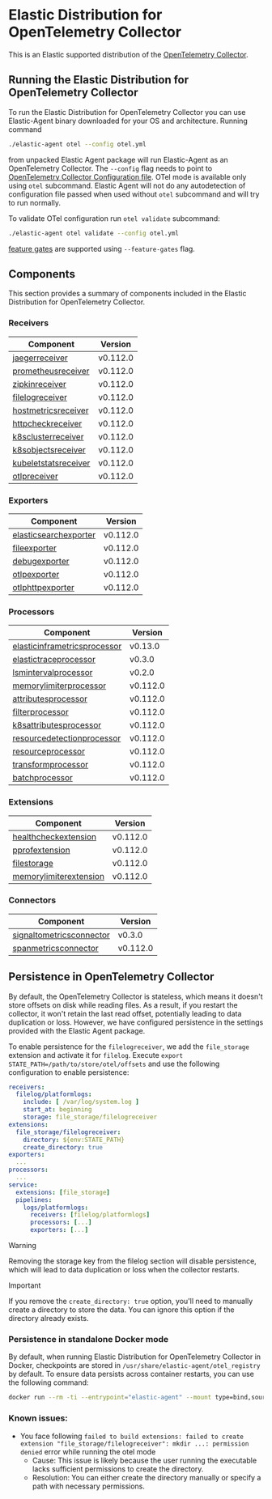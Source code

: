 # Elastic Distribution for OpenTelemetry Collector

This is an Elastic supported distribution of the [OpenTelemetry Collector](https://github.com/open-telemetry/opentelemetry-collector).

## Running the Elastic Distribution for OpenTelemetry Collector

To run the Elastic Distribution for OpenTelemetry Collector you can use Elastic-Agent binary downloaded for your OS and architecture.
Running command

```bash
./elastic-agent otel --config otel.yml
```

from unpacked Elastic Agent package will run Elastic-Agent as an OpenTelemetry Collector. The `--config` flag needs to point to [OpenTelemetry Collector Configuration file](https://opentelemetry.io/docs/collector/configuration/). OTel mode is available only using `otel` subcommand. Elastic Agent will not do any autodetection of configuration file passed when used without `otel` subcommand and will try to run normally.

To validate OTel configuration run `otel validate` subcommand:

```bash
./elastic-agent otel validate --config otel.yml
```

[feature gates](https://github.com/open-telemetry/opentelemetry-collector/blob/main/featuregate/README.md#controlling-gates) are supported using `--feature-gates` flag.

## Components

This section provides a summary of components included in the Elastic Distribution for OpenTelemetry Collector.

### Receivers

| Component | Version |
|---|---|
| [jaegerreceiver](https://github.com/open-telemetry/opentelemetry-collector-contrib/blob/receiver/jaegerreceiver/v0.112.0/receiver/jaegerreceiver/README.md) | v0.112.0 |
| [prometheusreceiver](https://github.com/open-telemetry/opentelemetry-collector-contrib/blob/receiver/prometheusreceiver/v0.112.0/receiver/prometheusreceiver/README.md) | v0.112.0 |
| [zipkinreceiver](https://github.com/open-telemetry/opentelemetry-collector-contrib/blob/receiver/zipkinreceiver/v0.112.0/receiver/zipkinreceiver/README.md) | v0.112.0 |
| [filelogreceiver](https://github.com/open-telemetry/opentelemetry-collector-contrib/blob/receiver/filelogreceiver/v0.112.0/receiver/filelogreceiver/README.md) | v0.112.0 |
| [hostmetricsreceiver](https://github.com/open-telemetry/opentelemetry-collector-contrib/blob/receiver/hostmetricsreceiver/v0.112.0/receiver/hostmetricsreceiver/README.md) | v0.112.0 |
| [httpcheckreceiver](https://github.com/open-telemetry/opentelemetry-collector-contrib/blob/receiver/httpcheckreceiver/v0.112.0/receiver/httpcheckreceiver/README.md) | v0.112.0 |
| [k8sclusterreceiver](https://github.com/open-telemetry/opentelemetry-collector-contrib/blob/receiver/k8sclusterreceiver/v0.112.0/receiver/k8sclusterreceiver/README.md) | v0.112.0 |
| [k8sobjectsreceiver](https://github.com/open-telemetry/opentelemetry-collector-contrib/blob/receiver/k8sobjectsreceiver/v0.112.0/receiver/k8sobjectsreceiver/README.md) | v0.112.0 |
| [kubeletstatsreceiver](https://github.com/open-telemetry/opentelemetry-collector-contrib/blob/receiver/kubeletstatsreceiver/v0.112.0/receiver/kubeletstatsreceiver/README.md) | v0.112.0 |
| [otlpreceiver](https://github.com/open-telemetry/opentelemetry-collector/blob/receiver/otlpreceiver/v0.112.0/receiver/otlpreceiver/README.md) | v0.112.0 |

### Exporters

| Component | Version |
|---|---|
| [elasticsearchexporter](https://github.com/open-telemetry/opentelemetry-collector-contrib/blob/exporter/elasticsearchexporter/v0.112.0/exporter/elasticsearchexporter/README.md) | v0.112.0 |
| [fileexporter](https://github.com/open-telemetry/opentelemetry-collector-contrib/blob/exporter/fileexporter/v0.112.0/exporter/fileexporter/README.md) | v0.112.0 |
| [debugexporter](https://github.com/open-telemetry/opentelemetry-collector/blob/exporter/debugexporter/v0.112.0/exporter/debugexporter/README.md) | v0.112.0 |
| [otlpexporter](https://github.com/open-telemetry/opentelemetry-collector/blob/exporter/otlpexporter/v0.112.0/exporter/otlpexporter/README.md) | v0.112.0 |
| [otlphttpexporter](https://github.com/open-telemetry/opentelemetry-collector/blob/exporter/otlphttpexporter/v0.112.0/exporter/otlphttpexporter/README.md) | v0.112.0 |

### Processors

| Component | Version |
|---|---|
| [elasticinframetricsprocessor](https://github.com/elastic/opentelemetry-collector-components/blob/processor/elasticinframetricsprocessor/v0.13.0/processor/elasticinframetricsprocessor/README.md) | v0.13.0 |
| [elastictraceprocessor](https://github.com/elastic/opentelemetry-collector-components/blob/processor/elastictraceprocessor/v0.3.0/processor/elastictraceprocessor/README.md) | v0.3.0 |
| [lsmintervalprocessor](https://github.com/elastic/opentelemetry-collector-components/blob/processor/lsmintervalprocessor/v0.2.0/processor/lsmintervalprocessor/README.md) | v0.2.0 |
| [memorylimiterprocessor](https://github.com/open-telemetry/opentelemetry-collector/blob/processor/memorylimiterprocessor/v0.112.0/processor/memorylimiterprocessor/README.md) | v0.112.0 |
| [attributesprocessor](https://github.com/open-telemetry/opentelemetry-collector-contrib/blob/processor/attributesprocessor/v0.112.0/processor/attributesprocessor/README.md) | v0.112.0 |
| [filterprocessor](https://github.com/open-telemetry/opentelemetry-collector-contrib/blob/processor/filterprocessor/v0.112.0/processor/filterprocessor/README.md) | v0.112.0 |
| [k8sattributesprocessor](https://github.com/open-telemetry/opentelemetry-collector-contrib/blob/processor/k8sattributesprocessor/v0.112.0/processor/k8sattributesprocessor/README.md) | v0.112.0 |
| [resourcedetectionprocessor](https://github.com/open-telemetry/opentelemetry-collector-contrib/blob/processor/resourcedetectionprocessor/v0.112.0/processor/resourcedetectionprocessor/README.md) | v0.112.0 |
| [resourceprocessor](https://github.com/open-telemetry/opentelemetry-collector-contrib/blob/processor/resourceprocessor/v0.112.0/processor/resourceprocessor/README.md) | v0.112.0 |
| [transformprocessor](https://github.com/open-telemetry/opentelemetry-collector-contrib/blob/processor/transformprocessor/v0.112.0/processor/transformprocessor/README.md) | v0.112.0 |
| [batchprocessor](https://github.com/open-telemetry/opentelemetry-collector/blob/processor/batchprocessor/v0.112.0/processor/batchprocessor/README.md) | v0.112.0 |

### Extensions

| Component | Version |
|---|---|
| [healthcheckextension](https://github.com/open-telemetry/opentelemetry-collector-contrib/blob/extension/healthcheckextension/v0.112.0/extension/healthcheckextension/README.md) | v0.112.0 |
| [pprofextension](https://github.com/open-telemetry/opentelemetry-collector-contrib/blob/extension/pprofextension/v0.112.0/extension/pprofextension/README.md) | v0.112.0 |
| [filestorage](https://github.com/open-telemetry/opentelemetry-collector-contrib/blob/extension/storage/filestorage/v0.112.0/extension/storage/filestorage/README.md) | v0.112.0 |
| [memorylimiterextension](https://github.com/open-telemetry/opentelemetry-collector/blob/extension/memorylimiterextension/v0.112.0/extension/memorylimiterextension/README.md) | v0.112.0 |

### Connectors

| Component | Version |
|---|---|
| [signaltometricsconnector](https://github.com/elastic/opentelemetry-collector-components/blob/connector/signaltometricsconnector/v0.3.0/connector/signaltometricsconnector/README.md) | v0.3.0 |
| [spanmetricsconnector](https://github.com/open-telemetry/opentelemetry-collector-contrib/blob/connector/spanmetricsconnector/v0.112.0/connector/spanmetricsconnector/README.md) | v0.112.0 |
## Persistence in OpenTelemetry Collector

By default, the OpenTelemetry Collector is stateless, which means it doesn't store offsets on disk while reading files. As a result, if you restart the collector, it won't retain the last read offset, potentially leading to data duplication or loss. However, we have configured persistence in the settings provided with the Elastic Agent package. 

To enable persistence for the `filelogreceiver`, we add the `file_storage` extension and activate it for `filelog`. 
Execute `export STATE_PATH=/path/to/store/otel/offsets` and use the following configuration to enable persistence:

```yaml
receivers:
  filelog/platformlogs:
    include: [ /var/log/system.log ]
    start_at: beginning
    storage: file_storage/filelogreceiver
extensions:
  file_storage/filelogreceiver:
    directory: ${env:STATE_PATH}
    create_directory: true
exporters:
  ...
processors:
  ...
service:
  extensions: [file_storage]
  pipelines:
    logs/platformlogs:
      receivers: [filelog/platformlogs]
      processors: [...]
      exporters: [...]
```

> [!WARNING]  
Removing the storage key from the filelog section will disable persistence, which will lead to data duplication or loss when the collector restarts.

> [!IMPORTANT]  
If you remove the `create_directory: true` option, you'll need to manually create a directory to store the data. You can ignore this option if the directory already exists.

### Persistence in standalone Docker mode

By default, when running Elastic Distribution for OpenTelemetry Collector in Docker, checkpoints are stored in `/usr/share/elastic-agent/otel_registry` by default. To ensure data persists across container restarts, you can use the following command:

```bash
docker run --rm -ti --entrypoint="elastic-agent" --mount type=bind,source=/path/on/host,target=/usr/share/elastic-agent/otel_registry  docker.elastic.co/beats/elastic-agent:9.0.0-SNAPSHOT otel
```

### Known issues:
-  You face following `failed to build extensions: failed to create extension "file_storage/filelogreceiver": mkdir ...: permission denied` error while running the otel mode
	- Cause: This issue is likely because the user running the executable lacks sufficient permissions to create the directory.
	- Resolution: You can either create the directory manually or specify a path with necessary permissions.
